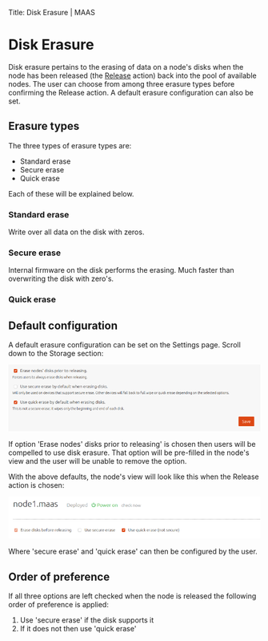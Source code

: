 Title: Disk Erasure | MAAS


# Disk Erasure

Disk erasure pertains to the erasing of data on a node's disks when the node
has been released (the [Release](intro-concepts.md#release) action) back into
the pool of available nodes. The user can choose from among three erasure types
before confirming the Release action. A default erasure configuration can also
be set.

## Erasure types

The three types of erasure types are:

- Standard erase
- Secure erase
- Quick erase

Each of these will be explained below.

### Standard erase

Write over all data on the disk with zeros.

### Secure erase

Internal firmware on the disk performs the erasing. Much faster than
overwriting the disk with zero's.

### Quick erase


## Default configuration

A default erasure configuration can be set on the Settings page. Scroll down
to the Storage section:

![disk erasure defaults](../media/installconfig-storage-erasure__defaults.png)

If option 'Erase nodes' disks prior to releasing' is chosen then users will be
compelled to use disk erasure. That option will be pre-filled in the node's
view and the user will be unable to remove the option.

With the above defaults, the node's view will look like this when the Release
action is chosen:

![disk erasure defaults](../media/installconfig-storage-erasure__defaults-node.png)

Where 'secure erase' and 'quick erase' can then be configured by the user.


## Order of preference

If all three options are left checked when the node is released the following
order of preference is applied:

1. Use 'secure erase' if the disk supports it
1. If it does not then use 'quick erase'

